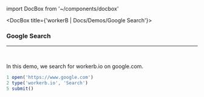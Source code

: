 import DocBox from '~/components/docbox'

<DocBox title={'workerB | Docs/Demos/Google Search'}>

### **Google Search**
<hr/>
<br/>

In this demo, we search for workerb.io on google.com.

```javascript
1 open('https://www.google.com')
2 type('workerb.io', 'Search')
5 submit()
```

</DocBox>